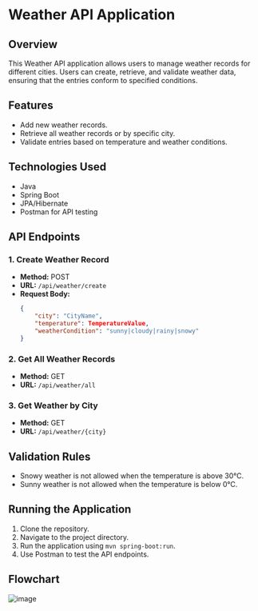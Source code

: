 # Weather API Application

## Overview
This Weather API application allows users to manage weather records for different cities. Users can create, retrieve, and validate weather data, ensuring that the entries conform to specified conditions.

## Features
- Add new weather records.
- Retrieve all weather records or by specific city.
- Validate entries based on temperature and weather conditions.

## Technologies Used
- Java
- Spring Boot
- JPA/Hibernate
- Postman for API testing

## API Endpoints
### 1. Create Weather Record
- **Method:** POST
- **URL:** `/api/weather/create`
- **Request Body:**
  ```json
  {
      "city": "CityName",
      "temperature": TemperatureValue,
      "weatherCondition": "sunny|cloudy|rainy|snowy"
  }
  ```

### 2. Get All Weather Records
- **Method:** GET
- **URL:** `/api/weather/all`

### 3. Get Weather by City
- **Method:** GET
- **URL:** `/api/weather/{city}`

## Validation Rules
- Snowy weather is not allowed when the temperature is above 30°C.
- Sunny weather is not allowed when the temperature is below 0°C.

## Running the Application
1. Clone the repository.
2. Navigate to the project directory.
3. Run the application using `mvn spring-boot:run`.
4. Use Postman to test the API endpoints.

## Flowchart

![image](https://github.com/user-attachments/assets/c796dc94-a0e6-4fa9-8447-2c8cce26d758)



